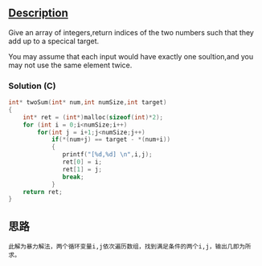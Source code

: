 ## [Description](https://leetcode.com/problems/two-sum/description/)

Give an array of integers,return indices of the two numbers such that they add up to a specical target.

You may assume that each input would have exactly one soultion,and you may not use the same element twice.


### Solution (C)

```C
int* twoSum(int* num,int numSize,int target)
{
    int* ret = (int*)malloc(sizeof(int)*2);
    for (int i = 0;i<numSize;i++)
        for(int j = i+1;j<numSize;j++)
            if(*(num+j) == target - *(num+i))
            {
               printf("[%d,%d] \n",i,j);
               ret[0] = i;
               ret[1] = j;
               break;
            }
    return ret;
}
```

## 思路

    此解为暴力解法，两个循环变量i,j依次遍历数组，找到满足条件的两个i,j，输出几即为所求。
